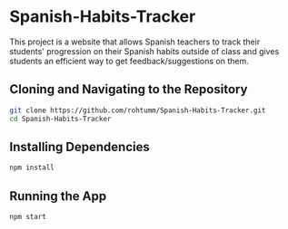 # Spanish-Habits-Tracker

This project is a website that allows Spanish teachers to track their students' progression on their Spanish habits outside of class and gives students an efficient way to get feedback/suggestions on them.

## Cloning and Navigating to the Repository

```bash
git clone https://github.com/rohtumm/Spanish-Habits-Tracker.git
cd Spanish-Habits-Tracker
```
## Installing Dependencies

```bash
npm install
```

## Running the App
```bash
npm start
```
